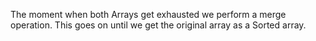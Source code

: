 The moment when both Arrays get exhausted we perform a merge operation. This goes on until we get the original array as a Sorted array.
​